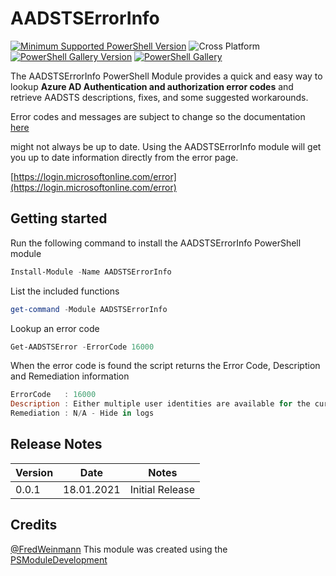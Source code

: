 # AADSTSErrorInfo

[![Minimum Supported PowerShell Version](https://img.shields.io/badge/PowerShell-5.1+-purple.svg)](https://github.com/PowerShell/PowerShell) ![Cross Platform](https://img.shields.io/badge/platform-windows-lightgrey)
[![PowerShell Gallery Version](https://img.shields.io/powershellgallery/v/AADSTSErrorInfo)](https://www.powershellgallery.com/packages/PSMDATP) [![PowerShell Gallery](https://img.shields.io/powershellgallery/dt/AADSTSErrorInfo)](https://www.powershellgallery.com/packages/AADSTSErrorInfo)

The AADSTSErrorInfo PowerShell Module provides a quick and easy way to
lookup **Azure AD Authentication and authorization error codes** and retrieve AADSTS descriptions, fixes, and some suggested workarounds.

Error codes and messages are subject to change so the documentation [here](https://docs.microsoft.com/en-us/azure/active-directory/develop/reference-aadsts-error-codes#aadsts-error-codes)

might not always be up to date. Using the AADSTSErrorInfo module will get you up to date information directly from the error page.

[https://login.microsoftonline.com/error](https://login.microsoftonline.com/error)

## Getting started

Run the following command to install the AADSTSErrorInfo PowerShell module

```powershell
Install-Module -Name AADSTSErrorInfo

```

List the included functions

```powershell
get-command -Module AADSTSErrorInfo

```

Lookup an error code

```powershell
Get-AADSTSError -ErrorCode 16000

```

When the error code is found the script returns the Error Code, Description and Remediation information

```powershell
ErrorCode   : 16000
Description : Either multiple user identities are available for the current request or selected account is not supported for the scenario.
Remediation : N/A - Hide in logs
```

## Release Notes

| Version |    Date    |                           Notes                                |
| ------- | ---------- | -------------------------------------------------------------- |
| 0.0.1   | 18.01.2021 | Initial Release                                                |

## Credits

[@FredWeinmann](https://twitter.com/FredWeinmann) This module was created using the [PSModuleDevelopment](https://psframework.org/documentation/quickstart/psmoduledevelopment.html)
